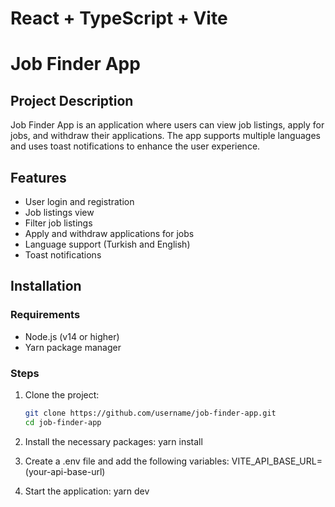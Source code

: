 # React + TypeScript + Vite

# Job Finder App

## Project Description

Job Finder App is an application where users can view job listings, apply for jobs, and withdraw their applications. The app supports multiple languages and uses toast notifications to enhance the user experience.

## Features

- User login and registration
- Job listings view
- Filter job listings
- Apply and withdraw applications for jobs
- Language support (Turkish and English)
- Toast notifications

## Installation

### Requirements

- Node.js (v14 or higher)
- Yarn package manager

### Steps

1. Clone the project:

   ```sh
   git clone https://github.com/username/job-finder-app.git
   cd job-finder-app

2. Install the necessary packages:
   yarn install

3. Create a .env file and add the following variables:
   VITE_API_BASE_URL=(your-api-base-url)


4. Start the application:
    yarn dev





